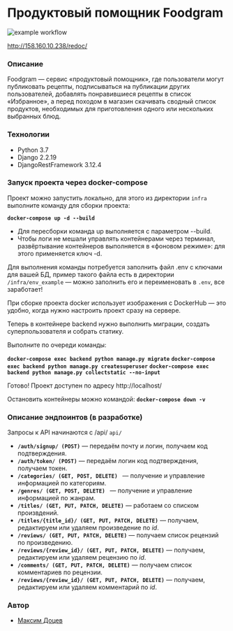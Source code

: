 #  Продуктовый помощник Foodgram

![example workflow](https://github.com/mdotsev/foodgram-project-react/actions/workflows/foodgram.yml/badge.svg)

http://158.160.10.238/redoc/

### Описание
Foodgram — сервис «продуктовый помощник», где пользователи могут публиковать рецепты, подписываться на публикации других пользователей, добавлять понравившиеся рецепты в список «Избранное», а перед походом в магазин скачивать сводный список продуктов, необходимых для приготовления одного или нескольких выбранных блюд.
### Технологии
- Python 3.7
- Django 2.2.19
- DjangoRestFramework 3.12.4
### Запуск проекта через docker-compose

Проект можно запустить локально, для этого из директории ```infra``` выполните команду для сборки проекта:

**```docker-compose up -d --build```**

- Для пересборки команда up выполняется с параметром --build.
- Чтобы логи не мешали управлять контейнерами через терминал, развёртывание контейнеров выполняется в «фоновом режиме»: для этого применяется ключ -d.

Для выполнения команды потребуется заполнить файл .env с ключами для вашей БД, пример такого файла есть в директории ```/infra/env_example``` — можно заполнить его и переименовать в ```.env```, все заработает!

При сборке проекта docker использует изображения с DockerHub — это удобно, когда нужно настроить проект сразу на сервере.

Теперь в контейнере backend нужно выполнить миграции, создать суперпользователя и собрать статику. 

Выполните по очереди команды:

**```docker-compose exec backend python manage.py migrate```**
**```docker-compose exec backend python manage.py createsuperuser```**
**```docker-compose exec backend python manage.py collectstatic --no-input```**

Готово! Проект доступен по адресу http://localhost/

Остановить контейнеры можно командой:
**```docker-compose down -v```**

### Описание эндпоинтов (в разработке)
Запросы к API начинаются с /api/ ```api/```

- **```/auth/signup/ (POST)```** — передаём почту и логин, получаем код подтверждения.
- **```/auth/token/ (POST)```** — передаём логин код подтверждения, получаем токен.
- **```/categories/ (GET, POST, DELETE) ```** — получение и управление информацией по категориям.
- **```/genres/ (GET, POST, DELETE) ```** — получение и управление информацией по жанрам.
- **```/titles/ (GET, PUT, PATCH, DELETE)```** — работаем со списком произвдений. 
- **```/titles/{title_id}/ (GET, PUT, PATCH, DELETE)```** — получаем, редактируем или удаляем произведение по *id*.
- **```/reviews/ (GET, PUT, PATCH, DELETE)```** — получаем список рецензий по произведению. 
- **```/reviews/{review_id}/ (GET, PUT, PATCH, DELETE)```** — получаем, редактируем или удаляем рецензию по *id*.
- **```/comments/ (GET, PUT, PATCH, DELETE)```** — получаем список комментариев по рецензии. 
- **```/reviews/{review_id}/ (GET, PUT, PATCH, DELETE)```** — получаем, редактируем или удаляем комментарий по *id*.
### Автор

- [Максим  Доцев](https://github.com/mdotsev)
